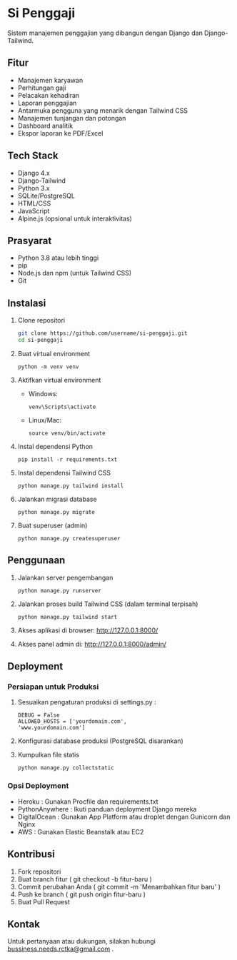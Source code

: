 # Si Penggaji

Sistem manajemen penggajian yang dibangun dengan Django dan Django-Tailwind.

## Fitur

- Manajemen karyawan
- Perhitungan gaji
- Pelacakan kehadiran
- Laporan penggajian
- Antarmuka pengguna yang menarik dengan Tailwind CSS
- Manajemen tunjangan dan potongan
- Dashboard analitik
- Ekspor laporan ke PDF/Excel

## Tech Stack

- Django 4.x
- Django-Tailwind
- Python 3.x
- SQLite/PostgreSQL
- HTML/CSS
- JavaScript
- Alpine.js (opsional untuk interaktivitas)

## Prasyarat

- Python 3.8 atau lebih tinggi
- pip
- Node.js dan npm (untuk Tailwind CSS)
- Git

## Instalasi

1. Clone repositori
   ```bash
   git clone https://github.com/username/si-penggaji.git
   cd si-penggaji
   ```
2. Buat virtual environment
   
   ```
   python -m venv venv
   ```
3. Aktifkan virtual environment
   
   - Windows:
     ```
     venv\Scripts\activate
     ```
   - Linux/Mac:
     ```
     source venv/bin/activate
     ```
4. Instal dependensi Python
   
   ```
   pip install -r requirements.txt
   ```
5. Instal dependensi Tailwind CSS
   
   ```
   python manage.py tailwind install
   ```
6. Jalankan migrasi database
   
   ```
   python manage.py migrate
   ```
7. Buat superuser (admin)
   
   ```
   python manage.py createsuperuser
   ```
## Penggunaan
1. Jalankan server pengembangan
   
   ```
   python manage.py runserver
   ```
2. Jalankan proses build Tailwind CSS (dalam terminal terpisah)
   
   ```
   python manage.py tailwind start
   ```
3. Akses aplikasi di browser: http://127.0.0.1:8000/
4. Akses panel admin di: http://127.0.0.1:8000/admin/

## Deployment
### Persiapan untuk Produksi
1. Sesuaikan pengaturan produksi di settings.py :
   
   ```
   DEBUG = False
   ALLOWED_HOSTS = ['yourdomain.com', 
   'www.yourdomain.com']
   ```
2. Konfigurasi database produksi (PostgreSQL disarankan)
3. Kumpulkan file statis
   
   ```
   python manage.py collectstatic
   ```
### Opsi Deployment
- Heroku : Gunakan Procfile dan requirements.txt
- PythonAnywhere : Ikuti panduan deployment Django mereka
- DigitalOcean : Gunakan App Platform atau droplet dengan Gunicorn dan Nginx
- AWS : Gunakan Elastic Beanstalk atau EC2
## Kontribusi
1. Fork repositori
2. Buat branch fitur ( git checkout -b fitur-baru )
3. Commit perubahan Anda ( git commit -m 'Menambahkan fitur baru' )
4. Push ke branch ( git push origin fitur-baru )
5. Buat Pull Request

## Kontak
Untuk pertanyaan atau dukungan, silakan hubungi bussiness.needs.rctka@gmail.com .